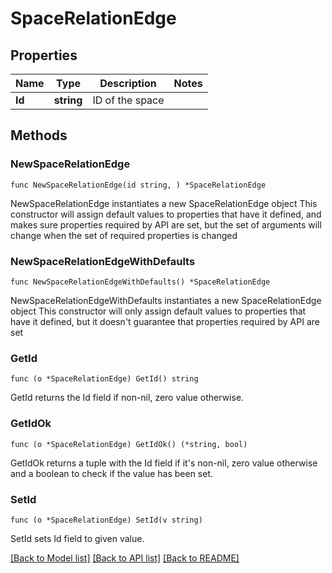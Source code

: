 # SpaceRelationEdge

## Properties

Name | Type | Description | Notes
------------ | ------------- | ------------- | -------------
**Id** | **string** | ID of the space | 

## Methods

### NewSpaceRelationEdge

`func NewSpaceRelationEdge(id string, ) *SpaceRelationEdge`

NewSpaceRelationEdge instantiates a new SpaceRelationEdge object
This constructor will assign default values to properties that have it defined,
and makes sure properties required by API are set, but the set of arguments
will change when the set of required properties is changed

### NewSpaceRelationEdgeWithDefaults

`func NewSpaceRelationEdgeWithDefaults() *SpaceRelationEdge`

NewSpaceRelationEdgeWithDefaults instantiates a new SpaceRelationEdge object
This constructor will only assign default values to properties that have it defined,
but it doesn't guarantee that properties required by API are set

### GetId

`func (o *SpaceRelationEdge) GetId() string`

GetId returns the Id field if non-nil, zero value otherwise.

### GetIdOk

`func (o *SpaceRelationEdge) GetIdOk() (*string, bool)`

GetIdOk returns a tuple with the Id field if it's non-nil, zero value otherwise
and a boolean to check if the value has been set.

### SetId

`func (o *SpaceRelationEdge) SetId(v string)`

SetId sets Id field to given value.



[[Back to Model list]](../README.md#documentation-for-models) [[Back to API list]](../README.md#documentation-for-api-endpoints) [[Back to README]](../README.md)


